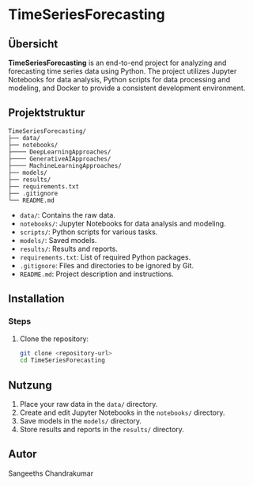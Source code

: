 
# TimeSeriesForecasting

## Übersicht

**TimeSeriesForecasting**  is an end-to-end project for analyzing and forecasting time series data using Python. The project utilizes Jupyter Notebooks for data analysis, Python scripts for data processing and modeling, and Docker to provide a consistent development environment.

## Projektstruktur

```
TimeSeriesForecasting/
├── data/
├── notebooks/
├──── DeepLearningApproaches/
├──── GenerativeAIApproaches/
├──── MachineLearningApproaches/
├── models/
├── results/
├── requirements.txt
├── .gitignore
└── README.md
```

- `data/`: Contains the raw data.
- `notebooks/`: Jupyter Notebooks for data analysis and modeling.
- `scripts/`: Python scripts for various tasks.
- `models/`: Saved models.
- `results/`: Results and reports.
- `requirements.txt`:  List of required Python packages.
- `.gitignore`: Files and directories to be ignored by Git.
- `README.md`: Project description and instructions.

## Installation

### Steps

1. Clone the repository:

   ```bash
   git clone <repository-url>
   cd TimeSeriesForecasting
   ```

## Nutzung

1. Place your raw data in the `data/` directory.
2. Create and edit Jupyter Notebooks in the `notebooks/` directory.
3. Save models in the `models/` directory.
4. Store results and reports in the `results/` directory.

## Autor

Sangeeths Chandrakumar

